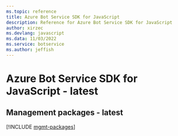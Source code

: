 ```yaml
---
ms.topic: reference
title: Azure Bot Service SDK for JavaScript
description: Reference for Azure Bot Service SDK for JavaScript
author: xirzec
ms.devlang: javascript
ms.data: 11/03/2022
ms.service: botservice
ms.author: jeffish
---
```

# Azure Bot Service SDK for JavaScript - latest

## Management packages - latest
[!INCLUDE [mgmt-packages](bot-service-mgmt-index.md)]